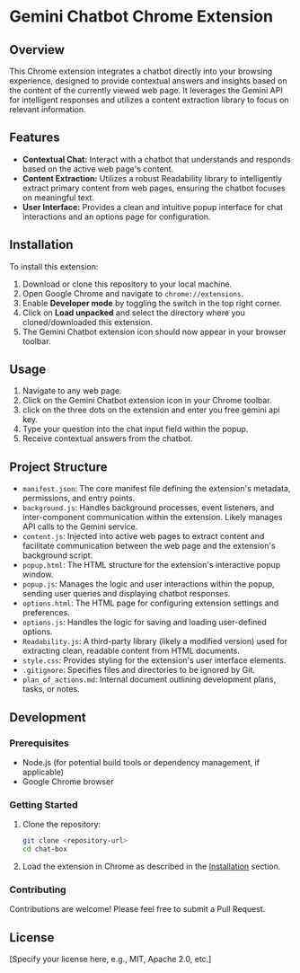 # Gemini Chatbot Chrome Extension

## Overview

This Chrome extension integrates a chatbot directly into your browsing experience, designed to provide contextual answers and insights based on the content of the currently viewed web page. It leverages the Gemini API for intelligent responses and utilizes a content extraction library to focus on relevant information.

## Features

- **Contextual Chat:** Interact with a chatbot that understands and responds based on the active web page's content.
- **Content Extraction:** Utilizes a robust Readability library to intelligently extract primary content from web pages, ensuring the chatbot focuses on meaningful text.
- **User Interface:** Provides a clean and intuitive popup interface for chat interactions and an options page for configuration.

## Installation

To install this extension:

1.  Download or clone this repository to your local machine.
2.  Open Google Chrome and navigate to `chrome://extensions`.
3.  Enable **Developer mode** by toggling the switch in the top right corner.
4.  Click on **Load unpacked** and select the directory where you cloned/downloaded this extension.
5.  The Gemini Chatbot extension icon should now appear in your browser toolbar.

## Usage

1.  Navigate to any web page.
2.  Click on the Gemini Chatbot extension icon in your Chrome toolbar.
3.  click on the three dots on the extension and enter you free gemini api key.
4.  Type your question into the chat input field within the popup.
5.  Receive contextual answers from the chatbot.

## Project Structure

- `manifest.json`: The core manifest file defining the extension's metadata, permissions, and entry points.
- `background.js`: Handles background processes, event listeners, and inter-component communication within the extension. Likely manages API calls to the Gemini service.
- `content.js`: Injected into active web pages to extract content and facilitate communication between the web page and the extension's background script.
- `popup.html`: The HTML structure for the extension's interactive popup window.
- `popup.js`: Manages the logic and user interactions within the popup, sending user queries and displaying chatbot responses.
- `options.html`: The HTML page for configuring extension settings and preferences.
- `options.js`: Handles the logic for saving and loading user-defined options.
- `Readability.js`: A third-party library (likely a modified version) used for extracting clean, readable content from HTML documents.
- `style.css`: Provides styling for the extension's user interface elements.
- `.gitignore`: Specifies files and directories to be ignored by Git.
- `plan_of_actions.md`: Internal document outlining development plans, tasks, or notes.

## Development

### Prerequisites

- Node.js (for potential build tools or dependency management, if applicable)
- Google Chrome browser

### Getting Started

1.  Clone the repository:
    ```bash
    git clone <repository-url>
    cd chat-box
    ```
2.  Load the extension in Chrome as described in the [Installation](#installation) section.

### Contributing

Contributions are welcome! Please feel free to submit a Pull Request.

## License

[Specify your license here, e.g., MIT, Apache 2.0, etc.]
